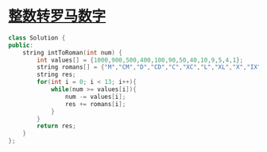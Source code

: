 # [整数转罗马数字](https://leetcode-cn.com/problems/integer-to-roman/)

```c++
class Solution {
public:
    string intToRoman(int num) {
        int values[] = {1000,900,500,400,100,90,50,40,10,9,5,4,1};
        string romans[] = {"M","CM","D","CD","C","XC","L","XL","X","IX","V","IV","I"};
        string res;
        for(int i = 0; i < 13; i++){
            while(num >= values[i]){
                num -= values[i];
                res += romans[i];
            }
        }
        return res;
    }
};
```

